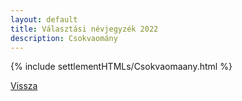 ```yaml
---
layout: default
title: Választási névjegyzék 2022
description: Csokvaomány
---
```


{% include settlementHTMLs/Csokvaomaany.html %}

[Vissza](./)